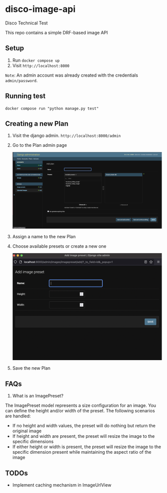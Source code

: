 # disco-image-api

Disco Technical Test

This repo contains a simple DRF-based image API

## Setup

1. Run `docker compose up`
2. Visit `http://localhost:8000`

`Note`: An admin account was already created with the credentials `admin/password`.

## Running test

`docker compose run "python manage.py test"`

## Creating a new Plan

1. Visit the django admin. `http://localhost:8000/admin`
2. Go to the Plan admin page

   ![Plan Admin](misc/plan_admin.png?raw=true "Plan admin")

3. Assign a name to the new Plan
4. Choose available presets or create a new one

   ![Image Preset](misc/image_preset.png?raw=true "Image preset")

5. Save the new Plan

## FAQs

1. What is an ImagePreset?

The ImagePreset model represents a size configuration for an image. You can define the height and/or width of the preset. The following scenarios are handled:

- If no height and width values, the preset will do nothing but return the original image
- If height and width are present, the preset will resize the image to the specific dimensions
- If either height or width is present, the preset will resize the image to the specific dimension present while maintaining the aspect ratio of the image

## TODOs

- Implement caching mechanism in ImageUrlView
